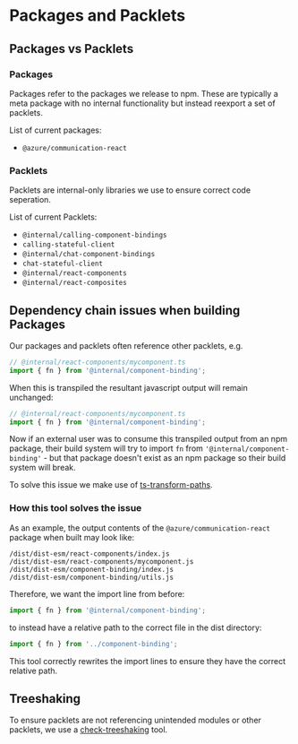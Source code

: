 # Packages and Packlets

## Packages vs Packlets

### Packages

Packages refer to the packages we release to npm. These are typically a meta package with no internal functionality but instead reexport a set of packlets.

List of current packages:
* `@azure/communication-react`

### Packlets

Packlets are internal-only libraries we use to ensure correct code seperation.

List of current Packlets:

* `@internal/calling-component-bindings`
* `calling-stateful-client`
* `@internal/chat-component-bindings`
* `chat-stateful-client`
* `@internal/react-components`
* `@internal/react-composites`

## Dependency chain issues when building Packages

Our packages and packlets often reference other packlets, e.g.

```javascript
// @internal/react-components/mycomponent.ts
import { fn } from '@internal/component-binding';
```

When this is transpiled the resultant javascript output will remain unchanged:

```javascript
// @internal/react-components/mycomponent.ts
import { fn } from '@internal/component-binding';
```

Now if an external user was to consume this transpiled output from an npm package, their build system will try to import `fn` from `'@internal/component-binding'` - but that package doesn't exist as an npm package so their build system will break.

To solve this issue we make use of [ts-transform-paths](../infrastructure/ttypescript-plugins#zerollupts-transform-paths).

### How this tool solves the issue

As an example, the output contents of the `@azure/communication-react` package when built may look like:

```text
/dist/dist-esm/react-components/index.js
/dist/dist-esm/react-components/mycomponent.js
/dist/dist-esm/component-binding/index.js
/dist/dist-esm/component-binding/utils.js
```

Therefore, we want the import line from before:

```javascript
import { fn } from '@internal/component-binding';
```

to instead have a relative path to the correct file in the dist directory:

```javascript
import { fn } from '../component-binding';
```

This tool correctly rewrites the import lines to ensure they have the correct relative path.

## Treeshaking

To ensure packlets are not referencing unintended modules or other packlets, we use a [check-treeshaking](https://github.com/Azure/communication-ui-library/tree/main/packages/check-treeshaking) tool.
